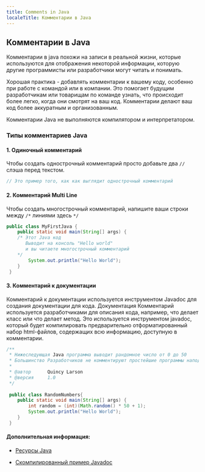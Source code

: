 ```yaml
---
title: Comments in Java
localeTitle: Комментарии в Java
---
```

## Комментарии в Java

Комментарии в java похожи на записи в реальной жизни, которые используются для отображения некоторой информации, которую другие программисты или разработчики могут читать и понимать.

Хорошая практика - добавлять комментарии к вашему коду, особенно при работе с командой или в компании. Это помогает будущим разработчикам или товарищам по команде узнать, что происходит более легко, когда они смотрят на ваш код. Комментарии делают ваш код более аккуратным и организованным.

Комментарии Java не выполняются компилятором и интерпретатором.

### Типы комментариев Java

#### 1\. Одиночный комментарий

Чтобы создать однострочный комментарий просто добавьте два `//` слэша перед текстом.

```java
// Это пример того, как как выглядит однострочный комментарий
```

#### 2\. Комментарий Multi Line

Чтобы создать многострочный комментарий, напишите ваши строки между `/*` линиями здесь `*/`

```java
public class MyFirstJava { 
    public static void main(String[] args) { 
    /* Этот Java код 
       Выводит на консоль "Hello world" 
       и вы читаете многострочный комментарий 
    */ 
        System.out.println("Hello World"); 
    } 
 } 
```

#### 3\. Комментарий к документации

Комментарий к документации используется инструментом Javadoc для создания документации для кода. Документация Комментарий используется разработчиками для описания кода, например, что делает класс или что делает метод. Это используется инструментом javadoc, который будет компилировать предварительно отформатированный набор html-файлов, содержащих всю информацию, доступную в комментарии.

```java
/** 
 * Нижеследующая Java программа выводит рандомное число от 0 до 50 
 * Большинство Разработчиков не комментируют простейшие программы наподобие этой 
 * 
 * @автор      Quincy Larson 
 * @версия     1.0 
 */ 
 
 public class RandomNumbers{ 
    public static void main(String[] args) { 
        int random = (int)(Math.random() * 50 + 1); 
        System.out.println("Hello World"); 
    } 
 } 
```

#### Дополнительная информация:

*   [Ресурсы Java](http://guide.freecodecamp.org/java/resources/)
    
*   [Скомпилированный пример Javadoc](https://docs.oracle.com/javase/8/docs/api/)
